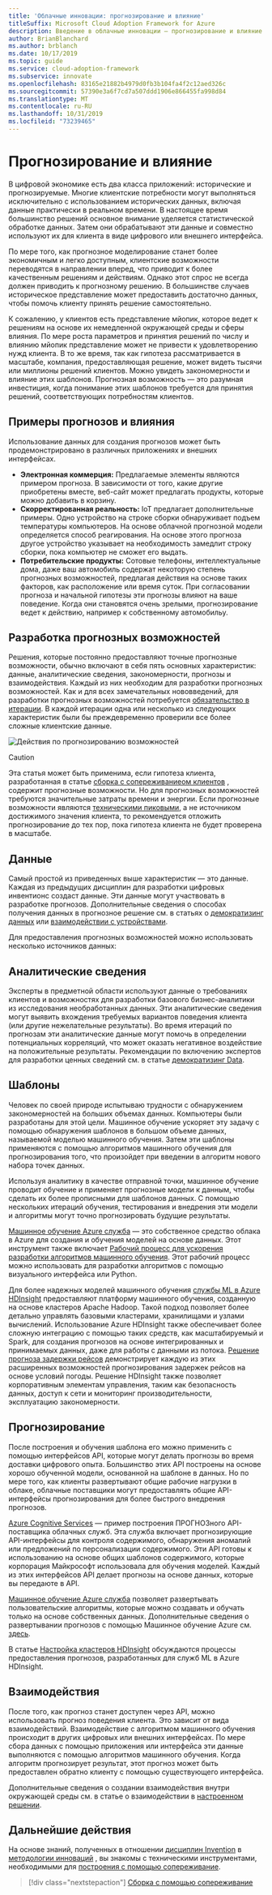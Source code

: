 ```yaml
---
title: 'Облачные инновации: прогнозирование и влияние'
titleSuffix: Microsoft Cloud Adoption Framework for Azure
description: Введение в облачные инновации — прогнозирование и влияние
author: BrianBlanchard
ms.author: brblanch
ms.date: 10/17/2019
ms.topic: guide
ms.service: cloud-adoption-framework
ms.subservice: innovate
ms.openlocfilehash: 83165e21882b4979d0fb3b104fa4f2c12aed326c
ms.sourcegitcommit: 57390e3a6f7cd7a507ddd1906e866455fa998d84
ms.translationtype: MT
ms.contentlocale: ru-RU
ms.lasthandoff: 10/31/2019
ms.locfileid: "73239465"
---
```

# <a name="predict-and-influence"></a>Прогнозирование и влияние

В цифровой экономике есть два класса приложений: исторические и прогнозируемые. Многие клиентские потребности могут выполняться исключительно с использованием исторических данных, включая данные практически в реальном времени. В настоящее время большинство решений основное внимание уделяется статистической обработке данных. Затем они обрабатывают эти данные и совместно используют их для клиента в виде цифрового или внешнего интерфейса.

По мере того, как прогнозное моделирование станет более экономичным и легко доступным, клиентские возможности переводятся в направлении вперед, что приводит к более качественным решениям и действиям. Однако этот спрос не всегда должен приводить к прогнозному решению. В большинстве случаев историческое представление может предоставить достаточно данных, чтобы помочь клиенту принять решение самостоятельно.

К сожалению, у клиентов есть представление мйопик, которое ведет к решениям на основе их немедленной окружающей среды и сферы влияния. По мере роста параметров и принятия решений по числу и влиянию мйопик представление может не привести к удовлетворению нужд клиента. В то же время, так как гипотеза рассматривается в масштабе, компания, предоставляющая решение, может видеть тысячи или миллионы решений клиентов. Можно увидеть закономерности и влияние этих шаблонов. Прогнозная возможность — это разумная инвестиция, когда понимание этих шаблонов требуется для принятия решений, соответствующих потребностям клиентов.

## <a name="examples-of-predictions-and-influence"></a>Примеры прогнозов и влияния

Использование данных для создания прогнозов может быть продемонстрировано в различных приложениях и внешних интерфейсах.

- **Электронная коммерция:** Предлагаемые элементы являются примером прогноза. В зависимости от того, какие другие приобретены вместе, веб-сайт может предлагать продукты, которые можно добавить в корзину.
- **Скорректированная реальность:** IoT предлагает дополнительные примеры. Одно устройство на строке сборки обнаруживает подъем температуры компьютеров. На основе облачной прогнозной модели определяется способ реагирования. На основе этого прогноза другое устройство указывает на необходимость замедлит строку сборки, пока компьютер не сможет его выдать.
- **Потребительские продукты:** Сотовые телефоны, интеллектуальные дома, даже ваш автомобиль содержат некоторую степень прогнозных возможностей, предлагая действия на основе таких факторов, как расположение или время суток. При согласовании прогноза и начальной гипотезы эти прогнозы влияют на ваше поведение. Когда они становятся очень зрелыми, прогнозирование ведет к действию, например к собственному автомобильу.

## <a name="developing-predictive-capabilities"></a>Разработка прогнозных возможностей

Решения, которые постоянно предоставляют точные прогнозные возможности, обычно включают в себя пять основных характеристик: данные, аналитические сведения, закономерности, прогнозы и взаимодействия. Каждый из них необходим для разработки прогнозных возможностей. Как и для всех замечательных нововведений, для разработки прогнозных возможностей потребуется [обязательство в итерации](./index.md#commitment-to-iteration). В каждой итерации одна или несколько из следующих характеристик были бы преждевременно проверили все более сложные клиентские данные.

![Действия по прогнозированию возможностей](../../_images/innovate/predict-and-influence.png)

> [!CAUTION]
> Эта статья может быть применима, если гипотеза клиента, разработанная в статье [сборка с сопереживаниеом клиентов](./build.md) , содержит прогнозные возможности. Но для прогнозных возможностей требуются значительные затраты времени и энергии. Если прогнозные возможности являются [техническими пиковыми](./build.md#reduce-complexity-and-delay-technical-spikes), а не источником достижимого значения клиента, то рекомендуется отложить прогнозирование до тех пор, пока гипотеза клиента не будет проверена в масштабе.

## <a name="data"></a>Данные

Самый простой из приведенных выше характеристик — это данные. Каждая из предыдущих дисциплин для разработки цифровых инвентионс создаст данные. Эти данные могут участвовать в разработке прогнозов. Дополнительные сведения о способах получения данных в прогнозное решение см. в статьях о [демократизинг данных](./data.md) или [взаимодействии с устройствами](./devices.md).

Для предоставления прогнозных возможностей можно использовать несколько источников данных:

## <a name="insights"></a>Аналитические сведения

Эксперты в предметной области используют данные о требованиях клиентов и возможностях для разработки базового бизнес-аналитики из исследования необработанных данных. Эти аналитические сведения могут выявить вхождения требуемых вариантов поведения клиента (или другие нежелательные результаты). Во время итераций по прогнозам эти аналитические данные могут помочь в определении потенциальных корреляций, что может оказать негативное воздействие на положительные результаты. Рекомендации по включению экспертов для разработки ценных сведений см. в статье [демократизинг Data](./data.md).

## <a name="patterns"></a>Шаблоны

Человек по своей природе испытываю трудности с обнаружением закономерностей на больших объемах данных. Компьютеры были разработаны для этой цели. Машинное обучение ускоряет эту задачу с помощью обнаружения шаблонов в большом объеме данных, называемой моделью машинного обучения. Затем эти шаблоны применяются с помощью алгоритмов машинного обучения для прогнозирования того, что произойдет при введении в алгоритм нового набора точек данных.

Используя аналитику в качестве отправной точки, машинное обучение проводит обучение и применяет прогнозные модели к данным, чтобы сделать их более прописными для шаблонов данных. С помощью нескольких итераций обучения, тестирования и внедрения эти модели и алгоритмы могут точно прогнозировать будущие результаты.

[Машинное обучение Azure служба](https://docs.microsoft.com/azure/machine-learning/service/overview-what-is-azure-ml) — это собственное средство облака в Azure для создания и обучения моделей на основе данных. Этот инструмент также включает [Рабочий процесс для ускорения разработки алгоритмов машинного обучения](https://docs.microsoft.com/azure/machine-learning/service/concept-azure-machine-learning-architecture). Этот рабочий процесс можно использовать для разработки алгоритмов с помощью визуального интерфейса или Python.

Для более надежных моделей машинного обучения [службы ML в Azure HDInsight](https://docs.microsoft.com/azure/hdinsight/r-server/r-server-overview) предоставляют платформу машинного обучения, созданную на основе кластеров Apache Hadoop. Такой подход позволяет более детально управлять базовыми кластерами, хранилищами и узлами вычислений. Использование Azure HDInsight также обеспечивает более сложную интеграцию с помощью таких средств, как масштабируемый и Spark, для создания прогнозов на основе интегрированных и принимаемых данных, даже для работы с данными из потока. [Решение прогноза задержки рейсов](https://docs.microsoft.com/azure/hdinsight/hdinsight-hadoop-r-scaler-sparkr) демонстрирует каждую из этих расширенных возможностей прогнозирования задержек рейсов на основе условий погоды. Решение HDInsight также позволяет корпоративным элементам управления, таким как безопасность данных, доступ к сети и мониторинг производительности, эксплуатацию закономерности.

## <a name="predictions"></a>Прогнозирование

После построения и обучения шаблона его можно применить с помощью интерфейсов API, которые могут делать прогнозы во время доставки цифрового опыта. Большинство этих API построены на основе хорошо обученной модели, основанной на шаблоне в данных. Но по мере того, как клиенты развертывают общие рабочие нагрузки в облаке, облачные поставщики могут предоставлять общие API-интерфейсы прогнозирования для более быстрого внедрения прогнозов.

[Azure Cognitive Services](https://docs.microsoft.com/azure/cognitive-services) — пример построения ПРОГНОЗного API-поставщика облачных служб. Эта служба включает прогнозирующие API-интерфейсы для контроля содержимого, обнаружения аномалий или предложений по персонализации содержимого. Эти API готовы к использованию на основе общих шаблонов содержимого, которые корпорация Майкрософт использовала для обучения моделей. Каждый из этих интерфейсов API делает прогнозы на основе данных, которые вы передаюте в API.

[Машинное обучение Azure служба](https://docs.microsoft.com/azure/machine-learning) позволяет развертывать пользовательские алгоритмы, которые можно создавать и обучать только на основе собственных данных. Дополнительные сведения о развертывании прогнозов с помощью Машинное обучение Azure см. [здесь](https://docs.microsoft.com/azure/machine-learning/service/how-to-deploy-and-where).

В статье [Настройка кластеров HDInsight](https://docs.microsoft.com/azure/hdinsight/hdinsight-hadoop-provision-linux-clusters) обсуждаются процессы предоставления прогнозов, разработанных для служб ML в Azure HDInsight.

## <a name="interactions"></a>Взаимодействия

После того, как прогноз станет доступен через API, можно использовать прогноз поведения клиента. Это зависит от вида взаимодействий. Взаимодействие с алгоритмом машинного обучения происходит в других цифровых или внешних интерфейсах. По мере сбора данных с помощью приложения или интерфейса эти данные выполняются с помощью алгоритмов машинного обучения. Когда алгоритм прогнозирует результат, этот прогноз может быть предоставлен обратно клиенту с помощью существующего интерфейса.

Дополнительные сведения о создании взаимодействия внутри окружающей среды см. в статье о взаимодействии в [настроенном решении](./devices.md#adjusted-reality).

## <a name="next-steps"></a>Дальнейшие действия

На основе знаний, полученных в отношении [дисциплин Invention](./invention.md) в [методологии инноваций](./index.md) , вы знакомы с техническими инструментами, необходимыми для [построения с помощью сопереживание](./build.md).

> [!div class="nextstepaction"]
> [Сборка с помощью сопереживание](./build.md)
